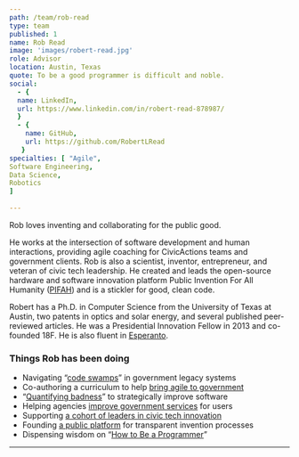 ```yaml
---
path: /team/rob-read
type: team
published: 1
name: Rob Read
image: 'images/robert-read.jpg'
role: Advisor
location: Austin, Texas
quote: To be a good programmer is difficult and noble.
social: 
  - {
  name: LinkedIn,
  url: https://www.linkedin.com/in/robert-read-878987/
  }
  - {
    name: GitHub,
    url: https://github.com/RobertLRead
   }
specialties: [ "Agile",
Software Engineering,
Data Science,
Robotics
]
  
---
```


Rob loves inventing and collaborating for the public good.

He works at the intersection of software development and human interactions, providing agile coaching for CivicActions teams and government clients. Rob is also a scientist, inventor, entrepreneur, and veteran of civic tech leadership. He created and leads the open-source hardware and software innovation platform Public Invention For All Humanity ([PIFAH](https://github.com/PIFAH/PIFAH)) and is a stickler for good, clean code.

Robert has a Ph.D. in Computer Science from the University of Texas at Austin, two patents in optics and solar energy, and several published peer-reviewed articles. He was a Presidential Innovation Fellow in 2013 and co-founded 18F. He is also fluent in [Esperanto](http://esperanto.net/en/).  



### Things Rob has been doing
* Navigating “[code swamps](https://www.youtube.com/watch?v=5w5ZxahdqxM)” in government legacy systems
* Co-authoring a curriculum to help [bring agile to government](https://www.agilegovleaders.org/academy/)
* “[Quantifying badness](https://skylight.digital/blog/software-badness-quantified/)” to strategically improve software
* Helping agencies [improve government services](https://18f.gsa.gov/) for users
* Supporting [a cohort of leaders in civic tech innovation](http://presidentialinnovation.org/)
* Founding [a public platform](https://pubinv.github.io/PubInv/) for transparent invention processes
* Dispensing wisdom on “[How to Be a Programmer](https://github.com/braydie/HowToBeAProgrammer)”

-------------------------------


